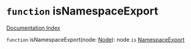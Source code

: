 # `function` isNamespaceExport

[Documentation Index](../README.md)

`function` isNamespaceExport(node: [Node](../private.interface.Node/README.md)): node `is` [NamespaceExport](../private.interface.NamespaceExport/README.md)